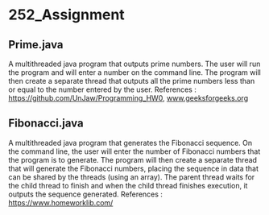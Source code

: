 # 252_Assignment

## Prime.java  
A multithreaded java program that outputs prime numbers. The user will run the program and will enter a number on the command line. The program will then create a
separate thread that outputs all the prime numbers less than or equal to the number entered by the user.
References : https://github.com/UnJaw/Programming_HW0, www.geeksforgeeks.org

## Fibonacci.java
A multithreaded java program that generates the Fibonacci sequence. On the command line, the user will enter the number of Fibonacci numbers that the program is to generate.
The program will then create a separate thread that will generate the Fibonacci numbers, placing the sequence in data that can be shared by the threads (using an array). 
The parent thread waits for the child thread to finish and when the child thread finishes execution, it outputs
the sequence generated.
References : https://www.homeworklib.com/
